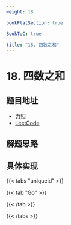 ```yaml
---
weight: 18

bookFlatSection: true

BookToC: true

title: "18. 四数之和"
---
```


# 18. 四数之和

## 题目地址

+ [力扣](https://leetcode.cn/problems/4sum/)
+ [LeetCode](https://leetcode.com/problems/4sum/)

## 解题思路

## 具体实现

{{< tabs "uniqueid" >}}

{{< tab "Go" >}}

{{< /tab  >}}

{{< /tabs  >}}
